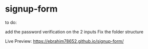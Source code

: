 # signup-form

to do:

add the password verification on the 2 inputs
Fix the folder structure


Live Preview: 
https://ebrahim78652.github.io/signup-form/
